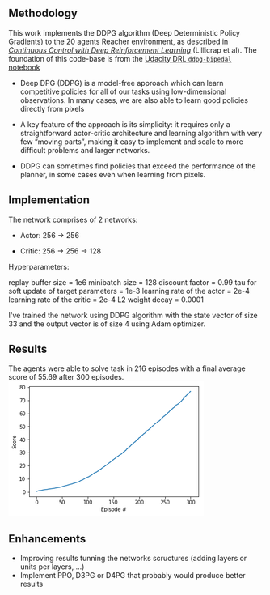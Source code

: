 ## Methodology

This work implements the DDPG algorithm (Deep Deterministic Policy Gradients) to the 20 agents Reacher environment, as described in [_Continuous Control with Deep Reinforcement Learning_][ddpg-paper] (Lillicrap et al). The foundation of this code-base is from the [Udacity DRL `ddpg-bipedal` notebook][ddpg-repo]

[ddpg-paper]: https://arxiv.org/pdf/1509.02971.pdf
[ddpg-repo]: https://github.com/udacity/deep-reinforcement-learning/blob/master/ddpg-bipedal/DDPG.ipynb

* Deep DPG (DDPG) is a model-free approach which can learn competitive policies for all of our tasks using low-dimensional observations. In many cases, we are also able to learn good policies directly from pixels

* A key feature of the approach is its simplicity: it requires only a straightforward actor-critic architecture and learning algorithm with very few “moving parts”, making it easy to implement and scale to more difficult problems and larger networks. 

* DDPG can sometimes find policies that exceed the performance of the planner, in some cases even when learning from pixels.

## Implementation 



The network comprises of 2 networks:

* Actor: 256 -> 256

* Critic: 256 -> 256 -> 128

Hyperparameters:

replay buffer size = 1e6
minibatch size = 128
discount factor = 0.99
tau for soft update of target parameters = 1e-3
learning rate of the actor = 2e-4
learning rate of the critic = 2e-4
L2 weight decay = 0.0001

I've trained the network using DDPG algorithm with the state vector of size 33 and the output vector is of size 4 using Adam optimizer.

## Results 

The agents were able to solve task in 216 episodes with a final average score of 55.69 after 300 episodes.
![chart](chart.png)


## Enhancements

- Improving results tunning the networks scructures (adding layers or units per layers, ...)
- Implement PPO, D3PG or D4PG that probably  would produce better results


